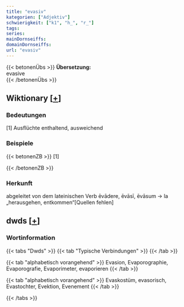 ```yaml
---
title: "evasiv"
kategorien: ["Adjektiv"]
schwierigkeit: ["k1", "h_", "r_"]
tags:
series:
mainDornseiffs:
domainDornseiffs:
url: "evasiv"
---
```


{{< betonenÜbs >}}
**Übersetzung:**  
evasive  
{{< /betonenÜbs >}}

## Wiktionary [[+](https://de.wiktionary.org/wiki/evasiv)]

### Bedeutungen
[1] Ausflüchte enthaltend, ausweichend  

### Beispiele
{{< betonenZB >}}
[1]  

{{< /betonenZB >}}
### Herkunft
abgeleitet von dem lateinischen Verb ēvādere, ēvāsī, ēvāsum → la „herausgehen, entkommen“[Quellen fehlen]  



## dwds [[+](https://www.dwds.de/wb/evasiv)]

### Wortinformation
{{< tabs "Dwds" >}}
{{< tab "Typische Verbindungen" >}}
{{< /tab >}}

{{< tab "alphabetisch vorangehend" >}}
Evasion, Evaporographie, Evaporografie, Evaporimeter, evaporieren
{{< /tab >}}

{{< tab "alphabetisch vorangehend" >}}
Evaskostüm, evasorisch, Evastochter, Evektion, Evenement
{{< /tab >}}

{{< /tabs >}}

